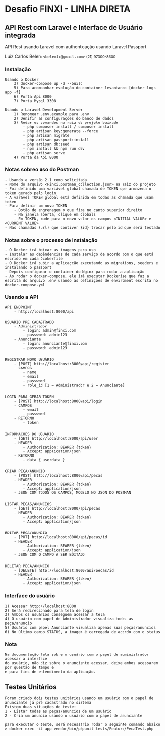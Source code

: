 # Desafio FINXI - LINHA DIRETA
## API Rest com Laravel e Interface de Usuário integrada

API Rest usando Laravel com authenticação usando Laravel Passport

Luiz Carlos Belem `<belemlc@gmail.com>`
<small>(21) 97300-8600</small>

### Instalação
    Usando o Docker
        3) docker-compose up -d --build
        5) Para acompanhar evolução do container levantando [docker logs app -f]
        6) Porta Api 8000
        7) Porta Mysql 3308

    Usando o Laravel Development Server
        1) Renomear .env.example para .env
        2) Denifir as configurações do banco de dados
        3) Rodar os comandos na raiz do projeto baixado
            - php composer install / composer install
            - php artisan key:generate --force
            - php artisan migrate
            - php artisan passport:install
            - php artisan db:seed
            - npm install && npm run dev 
            - php artisan serve
        4) Porta da Api 8000
###

### Notas sobreo uso do Postman
    - Usando a versão 2.1 como solicitada
    - Nome do arquivo <Finxi.postman_collection.json> na raiz do projeto
    - Foi definido uma variável global chamada de TOKEN que armazena o token gerado pelo login
    - A varável TOKEN global está definida em todas as chamada que usam token
    - Para definir um novo TOKEN
        - Botão de engrenagem ⚙️ que fica no canto superior direito
        - Na janela aberta, clique em Globals
        - Em TOKEN, mude para o novo valor os campos <INITIAL VALUE> e <CURRENT VALUE>
    - Nas chamadas (url) que contiver {id} trocar pelo id que será testado  


### Notas sobre o processo de instalação
    - O Docker irá baixar as imagens para uso
    - Instalar as depêndencias de cada serviço de acordo com o que está escrido em cada Dcokerfile
    - O Docker irá subir a aplicaçcão executando as migrations, seeders e instalando o passport
    - Depois configurar o container do Nginx para rodar a aplicação
    - Ao rodar o docker-compose, ele irá executar Dockerize que faz a escrita do arquivo .env usando as definições de enviroment escrita no docker-compose.yml

### Usando a API

    API ENDPOINT
        - http://localhost:8000/api
#### 
    USUÁRIO PRE CADASTRADO
        - Administrador
            - login: admin@finxi.com
            - password: admin123
        - Anunciante
            - login: anunciante@finxi.com
            - password: admin123
###
    REGISTRAR NOVO USUÁRIO
        - [POST] http://localhost:8000/api/register
        - CAMPOS
            - name
            - email
            - password
            - role_id [1 = Administrador e 2 = Anunciante]
###        
    LOGIN PARA GERAR TOKEN
        - [POST] http://localhost:8000/api/login
        - CAMPOS
            - email
            - password
        - RETORNO
            - token
###            
    INFORMAÇÕES DO USUARIO
        - [GET] http://localhost:8000/api/user
        - HEADER
            - Authorization: BEARER {token}
            - Accept: application/json
        - RETORNO
            - data { userdata }
###            
    CRIAR PEÇA/ANUNCIO
        - [POST] http://localhost:8000/api/pecas
        - HEADER
            - Authorization: BEARER {token}
            - Accept: application/json
        - JSON COM TODOS OS CAMPOS, MODELO NO JSON DO POSTMAN
###            
    LISTAR PECAS/ANUNCIOS
        - [GET] http://localhost:8000/api/pecas
        - HEADER
            - Authorization: BEARER {token}
            - Accept: application/json
###    
    EDITAR PECA/ANUNCIO
        - [PUT] http://localhost:8000/api/pecas/id
        - HEADER
            - Authorization: BEARER {token}
            - Accept: application/json
        - JSON COM O CAMPO A SER EDITADO
###            
    DELETAR PECA/ANUNCIO
        - [DELETE] http://localhost:8000/api/pecas/id
        - HEADER
            - Authorization: BEARER {token}
            - Accept: application/json
        

### Interface do usuário
    1) Acessar http://localhost:8000
    2) Será redirecionado para tela de login
    3) Ambos os usuários conseguem acessar a tela
    4) O usuário com papel de Administrador visualiza todos as peça/anuncio
    5) Usuário com papel Anunciante visualiza apenas suas peças/anuncios
    6) No último campo STATUS, a imagem é carregada de acordo com o status
### Nota
    Na documentação fala sobre o usuário com o papel de administrador acessar a interface
    do usuário, não diz sobre o anunciante acessar, deixe ambos acessarem por questão de tempo e
    e para fins de entendimento da aplicação.  

## Testes Unitários

    Foram criado dois testes unitários usando um usuário com o papel de anunciante já pré cadastrado no sistema
    Existem duas situações de teste:
    1 - Listar todas as peças/anuncios de um usuário
    2 - Cria um anuncio usando o usuário com o papel de anunciante
    
    para executar o teste, será necessário rodar o seguinte comando abaixo
    > docker exec -it app vendor/bin/phpunit tests/Feature/PecaTest.php
